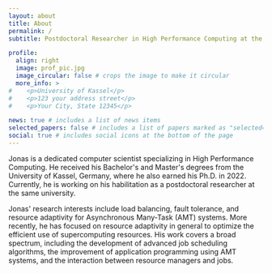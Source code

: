 ```yaml
---
layout: about
title: About
permalink: /
subtitle: Postdoctoral Researcher in High Performance Computing at the <a href='https://www.uni-kassel.de'>University of Kassel</a>.

profile:
  align: right
  image: prof_pic.jpg
  image_circular: false # crops the image to make it circular
  more_info: >
#    <p>University of Kassel</p>
#    <p>123 your address street</p>
#    <p>Your City, State 12345</p>

news: true # includes a list of news items
selected_papers: false # includes a list of papers marked as "selected={true}"
social: true # includes social icons at the bottom of the page
---
```



Jonas is a dedicated computer scientist specializing in High Performance Computing.
He received his Bachelor's and Master's degrees from the University of Kassel, Germany, where he also earned his Ph.D. in 2022.
Currently, he is working on his habilitation as a postdoctoral researcher at the same university.

Jonas' research interests include load balancing, fault tolerance, and resource adaptivity for Asynchronous Many-Task (AMT) systems.
More recently, he has focused on resource adaptivity in general to optimize the efficient use of supercomputing resources.
His work covers a broad spectrum, including the development of advanced job scheduling algorithms, the improvement of application programming using AMT systems, and the interaction between resource managers and jobs.
